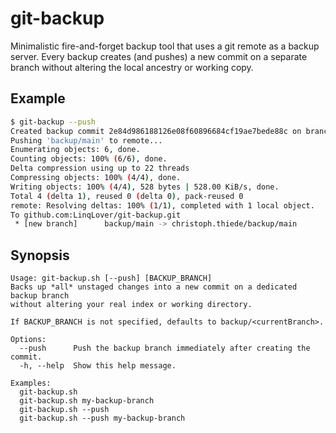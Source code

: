 # git-backup

Minimalistic fire-and-forget backup tool that uses a git remote as a backup server.
Every backup creates (and pushes) a new commit on a separate branch without altering the local ancestry or working copy.  

## Example

```bash
$ git-backup --push
Created backup commit 2e84d986188126e08f60896684cf19ae7bede88c on branch 'backup/main'.
Pushing 'backup/main' to remote...
Enumerating objects: 6, done.
Counting objects: 100% (6/6), done.
Delta compression using up to 22 threads
Compressing objects: 100% (4/4), done.
Writing objects: 100% (4/4), 528 bytes | 528.00 KiB/s, done.
Total 4 (delta 1), reused 0 (delta 0), pack-reused 0
remote: Resolving deltas: 100% (1/1), completed with 1 local object.
To github.com:LinqLover/git-backup.git
 * [new branch]      backup/main -> christoph.thiede/backup/main
```

## Synopsis

```
Usage: git-backup.sh [--push] [BACKUP_BRANCH]
Backs up *all* unstaged changes into a new commit on a dedicated backup branch
without altering your real index or working directory.

If BACKUP_BRANCH is not specified, defaults to backup/<currentBranch>.

Options:
  --push      Push the backup branch immediately after creating the commit.
  -h, --help  Show this help message.

Examples:
  git-backup.sh
  git-backup.sh my-backup-branch
  git-backup.sh --push
  git-backup.sh --push my-backup-branch
```
